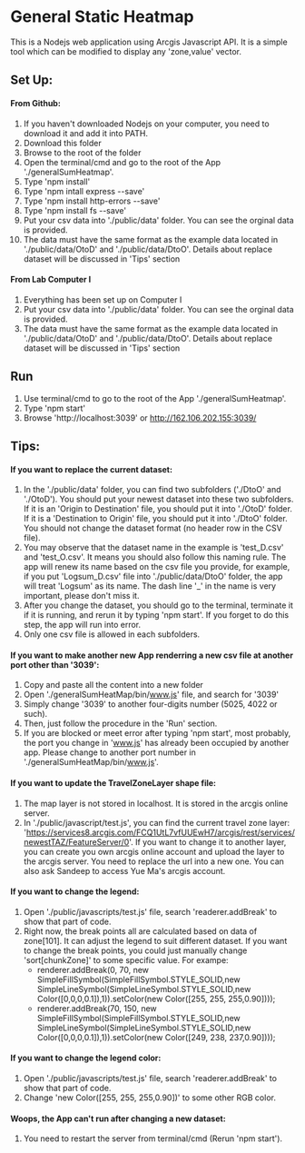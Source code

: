 # General Static Heatmap
This is a Nodejs web application using Arcgis Javascript API. It is a simple tool which can be modified to display any 'zone,value' vector.
## Set Up:
#### From Github:
1. If you haven't downloaded Nodejs on your computer, you need to download it and add it into PATH.
2. Download this folder
3. Browse to the root of the folder
4. Open the terminal/cmd and go to the root of the App './generalSumHeatmap'. 
5. Type 'npm install'
6. Type 'npm intall express --save'
7. Type 'npm install http-errors --save'
8. Type 'npm install fs --save'
9. Put your csv data into './public/data' folder. You can see the orginal data is provided.
10. The data must have the same format as the example data located in './public/data/OtoD' and './public/data/DtoO'. Details about replace dataset will be discussed in 'Tips' section
#### From Lab Computer I
1. Everything has been set up on Computer I
2. Put your csv data into './public/data' folder. You can see the orginal data is provided.
3. The data must have the same format as the example data located in './public/data/OtoD' and './public/data/DtoO'. Details about replace dataset will be discussed in 'Tips' section
## Run
1. Use terminal/cmd to go to the root of the App './generalSumHeatmap'. 
2. Type 'npm start'
2. Browse 'http://localhost:3039' or http://162.106.202.155:3039/

## Tips:
#### If you want to replace the current dataset:
 1. In the './public/data' folder, you can find two subfolders ('./DtoO' and './OtoD'). You should put your newest dataset into these two subfolders. If it is an 'Origin to Destination' file, you should put it into './OtoD' folder. If it is a 'Destination to Origin' file, you should put it into './DtoO' folder. You should not change the dataset format (no header row in the CSV file).
 2. You may observe that the dataset name in the example is 'test_D.csv' and 'test_O.csv'. It means you should also follow this naming rule. The app will renew its name based on the csv file you provide, for example, if you put 'Logsum_D.csv' file into './public/data/DtoO' folder, the app will treat 'Logsum' as its name. The dash line '_' in the name is very important, please don't miss it.  
 3. After you change the dataset, you should go to the terminal, terminate it if it is running, and rerun it by typing 'npm start'. If you forget to do this step, the app will run into error.
 4. Only one csv file is allowed in each subfolders.
 
#### If you want to make another new App renderring a new csv file at another port other than '3039':
 1. Copy and paste all the content into a new folder
 2. Open './generalSumHeatMap/bin/www.js' file, and search for '3039'
 3. Simply change '3039' to another four-digits number (5025, 4022 or such).
 4. Then, just follow the procedure in the 'Run' section.
 5. If you are blocked or meet error after typing 'npm start', most probably, the port you change in 'www.js' has already been occupied by another app. Please change to another port number in './generalSumHeatMap/bin/www.js'.

#### If you want to update the TravelZoneLayer shape file:
 1. The map layer is not stored in localhost. It is stored in the arcgis online server.
 2. In './public/javascript/test.js', you can find the current travel zone layer: 'https://services8.arcgis.com/FCQ1UtL7vfUUEwH7/arcgis/rest/services/newestTAZ/FeatureServer/0'. If you want to change it to another layer, you can create you own arcgis online account and upload the layer to the arcgis server. You need to replace the url into a new one. You can also ask Sandeep to access Yue Ma's arcgis account.
 
#### If you want to change the legend:
1. Open './public/javascripts/test.js' file, search 'readerer.addBreak' to show that part of code.
2. Right now, the break points all are calculated based on data of zone[101]. It can adjust the legend to suit different dataset. If you want to change the break points, you could just manually change 'sort[chunkZone]' to some specific value. 
      For exampe:
      * renderer.addBreak(0, 70, new SimpleFillSymbol(SimpleFillSymbol.STYLE_SOLID,new SimpleLineSymbol(SimpleLineSymbol.STYLE_SOLID,new Color([0,0,0,0.1]),1)).setColor(new Color([255, 255, 255,0.90])));
      * renderer.addBreak(70, 150, new SimpleFillSymbol(SimpleFillSymbol.STYLE_SOLID,new SimpleLineSymbol(SimpleLineSymbol.STYLE_SOLID,new Color([0,0,0,0.1]),1)).setColor(new Color([249, 238, 237,0.90])));
      
#### If you want to change the legend color:
1. Open './public/javascripts/test.js' file, search 'readerer.addBreak' to show that part of code.
2. Change 'new Color([255, 255, 255,0.90])' to some other RGB color.
      
#### Woops, the App can't run after changing a new dataset:
 1. You need to restart the server from terminal/cmd (Rerun 'npm start').
